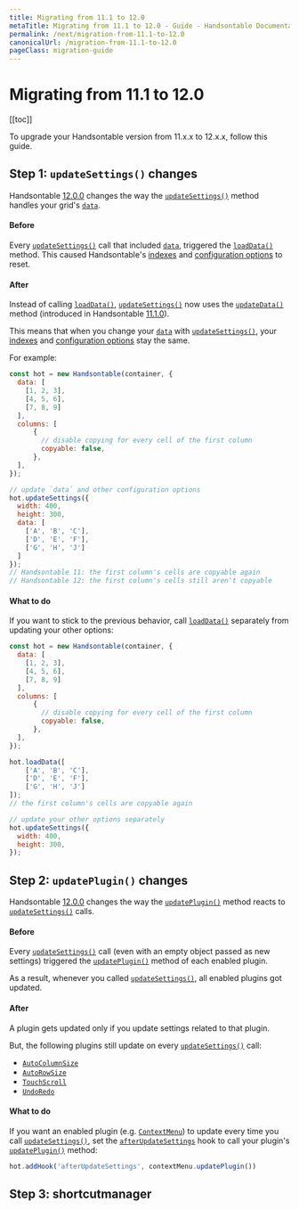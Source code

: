 ```yaml
---
title: Migrating from 11.1 to 12.0
metaTitle: Migrating from 11.1 to 12.0 - Guide - Handsontable Documentation
permalink: /next/migration-from-11.1-to-12.0
canonicalUrl: /migration-from-11.1-to-12.0
pageClass: migration-guide
---
```


# Migrating from 11.1 to 12.0

[[toc]]

To upgrade your Handsontable version from 11.x.x to 12.x.x, follow this guide.

## Step 1: `updateSettings()` changes

Handsontable [12.0.0](https://github.com/handsontable/handsontable/releases/tag/12.0.0) changes the way the [`updateSettings()`](@/api/core.md#updatesettings) method handles your grid's [`data`](@/api/options.md#data).

#### Before

Every [`updateSettings()`](@/api/core.md#updatesettings) call that included [`data`](@/api/options.md#data), triggered the [`loadData()`](@/api/core.md#loaddata) method. This caused Handsontable's [indexes](@/api/indexmapper.md) and [configuration options](@/guides/getting-started/setting-options.md) to reset.

#### After

Instead of calling [`loadData()`](@/api/core.md#loaddata), [`updateSettings()`](@/api/core.md#updatesettings) now uses the [`updateData()`](@/api/core.md#updatedata) method (introduced in Handsontable [11.1.0](https://github.com/handsontable/handsontable/releases/tag/11.1.0)).

This means that when you change your [`data`](@/api/options.md#data) with [`updateSettings()`](@/api/core.md#updatesettings), your [indexes](@/api/indexmapper.md) and [configuration options](@/guides/getting-started/setting-options.md) stay the same.

For example:

```js
const hot = new Handsontable(container, {
  data: [
    [1, 2, 3],
    [4, 5, 6],
    [7, 8, 9]
  ],
  columns: [
      {
        // disable copying for every cell of the first column
        copyable: false,
      },
  ],
});

// update `data` and other configuration options
hot.updateSettings({
  width: 400,
  height: 300,
  data: [
    ['A', 'B', 'C'],
    ['D', 'E', 'F'],
    ['G', 'H', 'J']
  ]
});
// Handsontable 11: the first column's cells are copyable again
// Handsontable 12: the first column's cells still aren't copyable
```

#### What to do

If you want to stick to the previous behavior, call [`loadData()`](@/api/core.md#loaddata) separately from updating your other options:

```js
const hot = new Handsontable(container, {
  data: [
    [1, 2, 3],
    [4, 5, 6],
    [7, 8, 9]
  ],
  columns: [
      {
        // disable copying for every cell of the first column
        copyable: false,
      },
  ],
});

hot.loadData([
    ['A', 'B', 'C'],
    ['D', 'E', 'F'],
    ['G', 'H', 'J']
]);
// the first column's cells are copyable again

// update your other options separately
hot.updateSettings({
  width: 400,
  height: 300,
});
```

## Step 2: `updatePlugin()` changes

Handsontable [12.0.0](https://github.com/handsontable/handsontable/releases/tag/12.0.0) changes the way the [`updatePlugin()`](@/api/core.md#updateplugin) method reacts to [`updateSettings()`](@/api/core.md#updatesettings) calls.

#### Before

Every [`updateSettings()`](@/api/core.md#updatesettings) call (even with an empty object passed as new settings) triggered 
the [`updatePlugin()`](@/api/autocolumnsize.md#updateplugin) method of each enabled plugin.

As a result, whenever you called [`updateSettings()`](@/api/core.md#updatesettings), all enabled plugins got updated.

#### After

A plugin gets updated only if you update settings related to that plugin.

But, the following plugins still update on every [`updateSettings()`](@/api/core.md#updatesettings) call:
  - [`AutoColumnSize`](@/api/autocolumnsize.md)
  - [`AutoRowSize`](@/api/autorowsize.md)
  - [`TouchScroll`](@/api/touchscroll.md)
  - [`UndoRedo`](@/api/undoredo.md)

#### What to do

If you want an enabled plugin (e.g. [`ContextMenu`](@/api/contextmenu.md)) to update every time you call [`updateSettings()`](@/api/core.md#updatesettings), set the [`afterUpdateSettings`](@/api/hooks.md#afterupdatesettings) hook to call your plugin's [`updatePlugin()`](@/api/autocolumnsize.md#updateplugin) method:

```js
hot.addHook('afterUpdateSettings', contextMenu.updatePlugin())
```

## Step 3: shortcutmanager